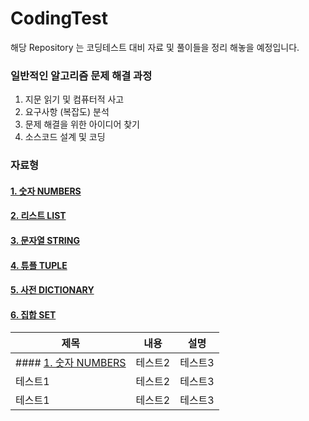 # CodingTest

해당 Repository 는 코딩테스트 대비 자료 및 풀이들을 정리 해놓을 예정입니다.

### 일반적인 알고리즘 문제 해결 과정

1. 지문 읽기 및 컴퓨터적 사고
2. 요구사항 (복잡도) 분석
3. 문제 해결을 위한 아이디어 찾기
4. 소스코드 설계 및 코딩

### 자료형

#### [1. 숫자 NUMBERS](https://github.com/sam98528/CodingTest/blob/master/DataType/number.py)

#### [2. 리스트 LIST](https://github.com/sam98528/CodingTest/blob/master/DataType/list.py)

#### [3. 문자열 STRING](https://github.com/sam98528/CodingTest/blob/master/DataType/string.py)

#### [4. 튜플 TUPLE](https://github.com/sam98528/CodingTest/blob/master/DataType/tuple.py)

#### [5. 사전 DICTIONARY](https://github.com/sam98528/CodingTest/blob/master/DataType/dictionary.py)

#### [6. 집합 SET](https://github.com/sam98528/CodingTest/blob/master/DataType/set.py)

|제목|내용|설명|
|------|---|---|
|#### [1. 숫자 NUMBERS](https://github.com/sam98528/CodingTest/blob/master/DataType/number.py)|테스트2|테스트3|
|테스트1|테스트2|테스트3|
|테스트1|테스트2|테스트3|
